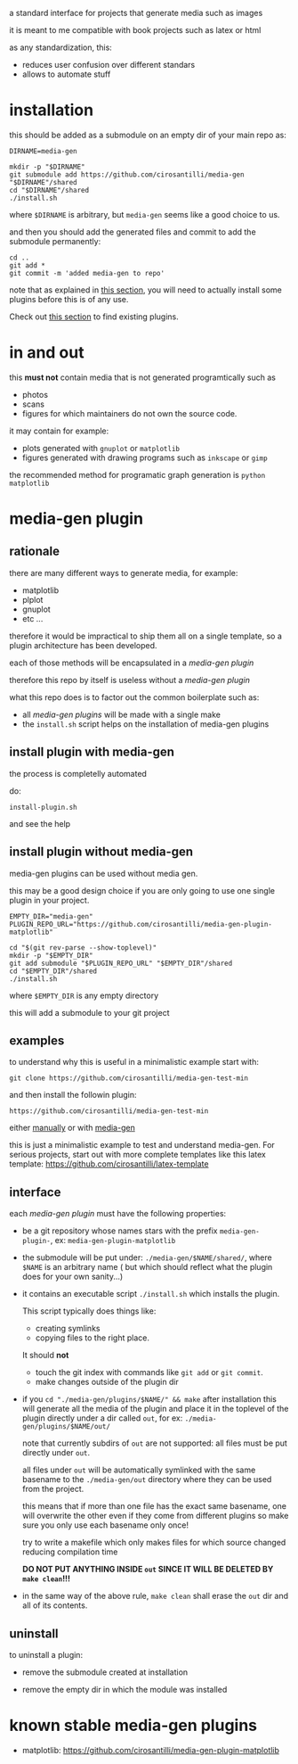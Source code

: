 a standard interface for projects that generate media such as images

it is meant to me compatible with book projects such as latex or html

as any standardization, this:

- reduces user confusion over different standars
- allows to automate stuff

# installation

this should be added as a submodule on an empty dir of your main repo as:

    DIRNAME=media-gen

    mkdir -p "$DIRNAME"
    git submodule add https://github.com/cirosantilli/media-gen "$DIRNAME"/shared
    cd "$DIRNAME"/shared
    ./install.sh

where `$DIRNAME` is arbitrary, but `media-gen` seems like a good choice to us.

and then you should add the generated files and  commit to add the submodule permanently:

    cd ..
    git add *
    git commit -m 'added media-gen to repo'

note that as explained in [this section](#media-gen-plugin), you will need to
actually install some plugins before this is of any use.

Check out [this section](#known-stable-media-gen-plugins) to find existing plugins.

# in and out

this **must not** contain media that is not generated programtically such as

- photos
- scans
- figures for which maintainers do not own the source code.

it may contain for example:

- plots generated with `gnuplot` or `matplotlib`
- figures generated with drawing programs such as `inkscape` or `gimp`

the recommended method for programatic graph generation is `python matplotlib`

# media-gen plugin

## rationale

there are many different ways to generate media, for example:

- matplotlib
- plplot
- gnuplot
- etc ...

therefore it would be impractical to ship them all on a single template,
so a plugin architecture has been developed.

each of those methods will be encapsulated in a *media-gen plugin*

therefore this repo by itself is useless without a *media-gen plugin*

what this repo does is to factor out the common boilerplate such as:

- all *media-gen plugins* will be made with a single make
- the `install.sh` script helps on the installation of media-gen plugins

## install plugin with media-gen

the process is completelly automated

do:

    install-plugin.sh

and see the help

## install plugin without media-gen

media-gen plugins can be used without media gen.

this may be a good design choice if you are only going to use one single plugin in your project.

    EMPTY_DIR="media-gen"
    PLUGIN_REPO_URL="https://github.com/cirosantilli/media-gen-plugin-matplotlib"

    cd "$(git rev-parse --show-toplevel)"
    mkdir -p "$EMPTY_DIR"
    git add submodule "$PLUGIN_REPO_URL" "$EMPTY_DIR"/shared
    cd "$EMPTY_DIR"/shared
    ./install.sh

where `$EMPTY_DIR` is any empty directory

this will add a submodule to your git project

## examples

to understand why this is useful in a minimalistic example start with:

    git clone https://github.com/cirosantilli/media-gen-test-min

and then install the followin plugin:

    https://github.com/cirosantilli/media-gen-test-min

either [manually](install-plugin-without-media-gen) or with [media-gen](install-plugin-with-media-plugin)

this is just a minimalistic example to test and understand media-gen. For serious projects,
start out with more complete templates like this latex template: https://github.com/cirosantilli/latex-template

## interface

each *media-gen plugin* must have the following properties:

- be a git repository whose names stars with the prefix `media-gen-plugin-`, ex: `media-gen-plugin-matplotlib`

- the submodule will be put under: `./media-gen/$NAME/shared/`, where `$NAME` is an arbitrary name
    ( but which should reflect what the plugin does for your own sanity...)

- it contains an executable script `./install.sh` which installs the plugin.

    This script typically does things like:

    - creating symlinks
    - copying files
    to the right place.

    It should **not**

    - touch the git index with commands like `git add` or `git commit`.
    - make changes outside of the plugin dir

- if you `cd "./media-gen/plugins/$NAME/" && make` after installation this will generate all the media of the plugin
    and place it in the toplevel of the plugin directly under a dir called `out`, for ex: `./media-gen/plugins/$NAME/out/`

    note that currently subdirs of `out` are not supported: all files must be put directly under `out`.

    all files under `out` will be automatically symlinked with the same basename to the `./media-gen/out` directory
    where they can be used from the project.

    this means that if more than one file has the exact same basename,
    one will overwrite the other even if they come from different plugins
    so make sure you only use each basename only once!

    try to write a makefile which only makes files for which source changed reducing compilation time

    **DO NOT PUT ANYTHING INSIDE `out` SINCE IT WILL BE DELETED BY `make clean`!!!**

- in the same way of the above rule, `make clean` shall erase the `out` dir and all of its contents.


## uninstall

to uninstall a plugin:

- remove the submodule created at installation

- remove the empty dir in which the module was installed

# known stable media-gen plugins

- matplotlib: https://github.com/cirosantilli/media-gen-plugin-matplotlib
